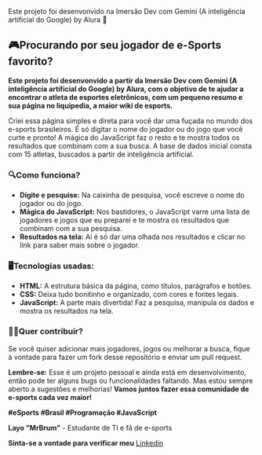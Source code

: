 Este projeto foi desenvonvido na Imersão Dev com Gemini (A inteligência artificial do Google) by Alura 🚀

##  🎮**Procurando por seu jogador de e-Sports favorito?**
**Este projeto foi desenvonvido a partir da Imersão Dev com Gemini (A inteligência artificial do Google) by Alura, com o objetivo de te ajudar a encontrar o atleta de esportes eletrônicos, com um pequeno resumo e sua página no liquipedia, a maior wiki de esports.** 

Criei essa página simples e direta para você dar uma fuçada no mundo dos e-sports brasileiros. É só digitar o nome do jogador ou do jogo que você curte e pronto! A mágica do JavaScript faz o resto e te mostra todos os resultados que combinam com a sua busca.
A base de dados inicial consta com 15 atletas, buscados a partir de inteligência artificial.

### 🔍**Como funciona?**

* **Digite e pesquise:** Na caixinha de pesquisa, você escreve o nome do jogador ou do jogo. 
* **Mágica do JavaScript:** Nos bastidores, o JavaScript varre uma lista de jogadores e jogos que eu preparei e te mostra os resultados que combinam com a sua pesquisa.
* **Resultados na tela:** Aí é só dar uma olhada nos resultados e clicar no link para saber mais sobre o jogador.

### 🖥️**Tecnologias usadas:**

* **HTML:** A estrutura básica da página, como títulos, parágrafos e botões.
* **CSS:** Deixa tudo bonitinho e organizado, com cores e fontes legais.
* **JavaScript:** A parte mais divertida! Faz a pesquisa, manipula os dados e mostra os resultados na tela.

### 👨‍💻**Quer contribuir?**

Se você quiser adicionar mais jogadores, jogos ou melhorar a busca, fique à vontade para fazer um fork desse repositório e enviar um pull request. 

**Lembre-se:** Esse é um projeto pessoal e ainda está em desenvolvimento, então pode ter alguns bugs ou funcionalidades faltando. Mas estou sempre aberto a sugestões e melhorias!
**Vamos juntos fazer essa comunidade de e-sports cada vez maior!** 

**#eSports #Brasil #Programação #JavaScript**

**Layo "MrBrum"** - Estudante de TI e fã de e-sports 

**Sinta-se a vontade para verificar meu** [Linkedin](https://www.linkedin.com/in/layo-brum/)
